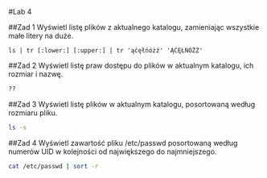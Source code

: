 #Lab 4

##Zad 1
Wyświetl listę plików z aktualnego katalogu, zamieniając wszystkie małe litery na duże.

```
ls | tr [:lower:] [:upper:] | tr 'ąćęłńóżź' 'ĄĆĘŁŃÓŻŹ'
```


##Zad 2
Wyświetl listę praw dostępu do plików w aktualnym katalogu, ich rozmiar i nazwę.

```sh
??
```


##Zad 3 
Wyświetl listę plików w aktualnym katalogu, posortowaną według rozmiaru pliku.

```sh
ls -s
```

##Zad 4
Wyświetl zawartość pliku /etc/passwd posortowaną według numerów UID w kolejności od największego do najmniejszego.

```sh
cat /etc/passwd | sort -r
```

